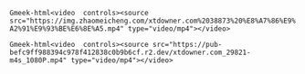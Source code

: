 `Gmeek-html<video  controls><source src="https://img.zhaomeicheng.com/xtdowner.com%2038873%20%E8%A7%86%E9%A2%91%E9%93%BE%E6%8E%A5.mp4" type="video/mp4"></video>`

`Gmeek-html<video  controls><source src="https://pub-befc9ff988394c978f412838c0b9b6cf.r2.dev/xtdowner.com_29821-m4s_1080P.mp4" type="video/mp4"></video>`
